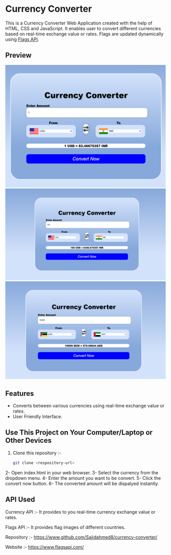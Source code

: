 # Currency Converter
This is a Currency Converter Web Application created with the help of HTML, CSS and JavaScript. It enables user to convert different currencies based on real-time exchange value or rates. 
Flags are updated dynamically using [Flags API](https://flagsapi.com/).

## Preview

![Currency Converter Preview](img1.png)
![Currency Converter Preview](img2.png)
![Currency Converter Preview](img3.png)

## Features

- Converts between various currencies using real-time exchange value or rates.
- User Friendly Interface.

## Use This Project on Your Computer/Laptop or Other Devices

1. Clone this repository :-

   ```bash
   git clone <respository-url>

2- Open index.html in your web browser.
3- Select the currency from the dropdown menu.
4- Enter the amount you want to be convert.
5- Click the convert now button.
6- The converted amount will be dispalyed instantly.

## API Used

Currency API :- It provides to you real-time currency exchange value or rates.

Flags API :- It provides flag images of different countries.

Repository :- https://www.github.com/Sajidahmed8/currency-converter/

Website :- https://www.flagsapi.com/
